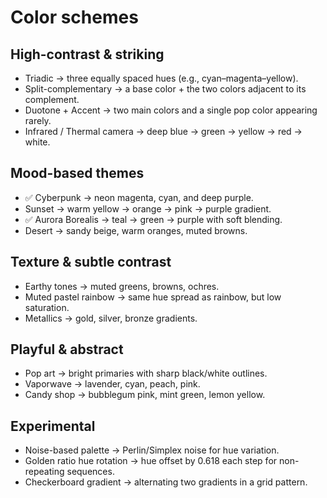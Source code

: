 # Color schemes

## High-contrast & striking

- Triadic → three equally spaced hues (e.g., cyan–magenta–yellow).
- Split-complementary → a base color + the two colors adjacent to its complement.
- Duotone + Accent → two main colors and a single pop color appearing rarely.
- Infrared / Thermal camera → deep blue → green → yellow → red → white.

## Mood-based themes

- ✅ Cyberpunk → neon magenta, cyan, and deep purple. 
- Sunset → warm yellow → orange → pink → purple gradient.
- ✅ Aurora Borealis → teal → green → purple with soft blending.
- Desert → sandy beige, warm oranges, muted browns.

## Texture & subtle contrast

- Earthy tones → muted greens, browns, ochres.
- Muted pastel rainbow → same hue spread as rainbow, but low saturation.
- Metallics → gold, silver, bronze gradients.

## Playful & abstract

- Pop art → bright primaries with sharp black/white outlines.
- Vaporwave → lavender, cyan, peach, pink.
- Candy shop → bubblegum pink, mint green, lemon yellow.

## Experimental

- Noise-based palette → Perlin/Simplex noise for hue variation.
- Golden ratio hue rotation → hue offset by 0.618 each step for non-repeating sequences.
- Checkerboard gradient → alternating two gradients in a grid pattern.